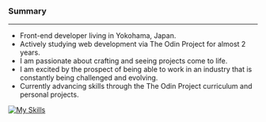 ### Summary

---

- Front-end developer living in Yokohama, Japan.
- Actively studying web development via The Odin Project for almost 2 years.
- I am passionate about crafting and seeing projects come to life.
- I am excited by the prospect of being able to work in an industry that is constantly being challenged and evolving.
- Currently advancing skills through the The Odin Project curriculum and personal projects.

[![My Skills](https://skillicons.dev/icons?i=html,css,tailwind,js,ts,react,vite,webpack,jest,bash,nodejs,git,github,netlify,vscode&perline=5)](https://skillicons.dev)

